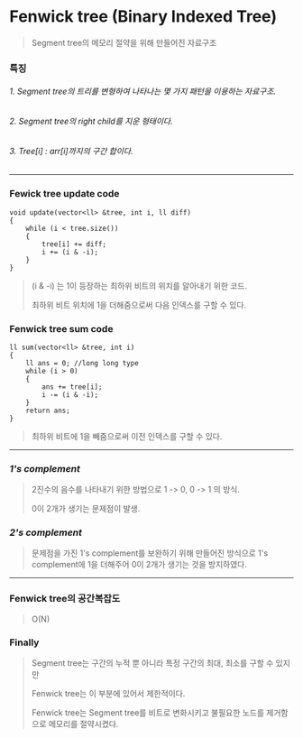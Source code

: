 # Fenwick tree (Binary Indexed Tree)

> Segment tree의 메모리 절약을 위해 만들어진 자료구조



### 특징 

###### 1. Segment tree의 트리를 변형하여 나타나는 몇 가지 패턴을 이용하는 자료구조.

###### 2. Segment tree의 right child를 지운 형태이다.

###### 3. Tree[i] : arr[i]까지의 구간 합이다.

----------------------------



### Fewick tree update code

```
void update(vector<ll> &tree, int i, ll diff) 
{
    while (i < tree.size())
    {
        tree[i] += diff;
        i += (i & -i);
    }
}
```

> (i & -i) 는 1이 등장하는 최하위 비트의 위치를 알아내기 위한 코드.
>
> 최하위 비트 위치에 1을 더해줌으로써 다음 인덱스를 구할 수 있다.

### Fenwick tree sum code

```
ll sum(vector<ll> &tree, int i)
{
    ll ans = 0; //long long type
    while (i > 0)
    {
        ans += tree[i];
        i -= (i & -i);  
    }
    return ans;
}
```

> 최하위 비트에 1을 빼줌으로써 이전 인덱스를 구할 수 있다.

----------------------



### *1's complement*

> 2진수의 음수를 나타내기 위한 방법으로 1 -> 0, 0 -> 1 의 방식.
>
> 0이 2개가 생기는 문제점이 발생.

### *2's complement*

> 문제점을 가진 1's complement를 보완하기 위해 만들어진 방식으로 1's complement에 1을 더해주어 0이 2개가 생기는 것을 방지하였다.

----------------

### Fenwick tree의 공간복잡도

> O(N)

### Finally

> Segment tree는 구간의 누적 뿐 아니라 특정 구간의 최대, 최소를 구할 수 있지만 
>
> Fenwick tree는 이 부분에 있어서 제한적이다.
>
> Fenwick tree는 Segment tree를 비트로 변화시키고 불필요한 노드를 제거함으로 메모리를 절약시켰다.



